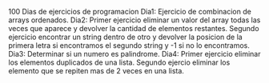 100 Dias de ejercicios de programacion
Dia1: Ejercicio de combinacion de arrays ordenados.
Dia2: Primer ejercicio eliminar un valor del array todas las veces que aparece y devolver la cantidad de elementos restantes. Segundo ejercicio encontrar un string dentro de otro y devolver la posicion de la primera letra si encontramos el segundo string y -1 si no lo encontramos.
Dia3: Determinar si un numero es palindrome.
Dia4: Primer ejercicio eliminar los elementos duplicados de una lista. Segundo ejercio eliminar los elemento que se repiten mas de 2 veces en una lista.